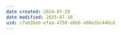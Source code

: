 ```yaml
---
date created: 2024-07-29
date modified: 2025-07-10
uid: c7ab2beb-efaa-4758-a8eb-a98e2bc440cd
---
```

